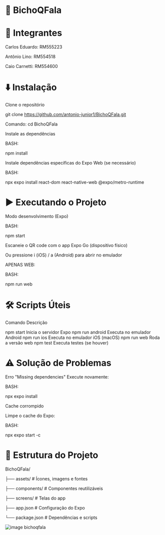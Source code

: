 # 📱 BichoQFala 

# 👤 Integrantes

 Carlos Eduardo: RM555223

 Antônio Lino: RM554518

 Caio Carnetti: RM554600


# ⬇️ Instalação

Clone o repositório

git clone https://github.com/antonio-junior1/BichoQFala.git

Comando: cd BichoQFala

Instale as dependências

BASH:

npm install

Instale dependências específicas do Expo Web (se necessário)

BASH:

npx expo install react-dom react-native-web @expo/metro-runtime

# ▶️ Executando o Projeto

Modo desenvolvimento (Expo)

BASH:

npm start

Escaneie o QR code com o app Expo Go (dispositivo físico)

Ou pressione i (iOS) / a (Android) para abrir no emulador

APENAS WEB:

BASH:

npm run web

# 🛠 Scripts Úteis

Comando	Descrição

npm start	Inicia o servidor Expo
npm run android	Executa no emulador Android
npm run ios	Executa no emulador iOS (macOS)
npm run web	Roda a versão web
npm test	Executa testes (se houver)

# ⚠️ Solução de Problemas

Erro "Missing dependencies"
Execute novamente:

BASH:

npx expo install

Cache corrompido

Limpe o cache do Expo:

BASH:

npx expo start -c

# 📝 Estrutura do Projeto

BichoQFala/

├── assets/            # Ícones, imagens e fontes

├── components/        # Componentes reutilizáveis

├── screens/           # Telas do app

├── app.json           # Configuração do Expo

└── package.json       # Dependências e scripts

![image bichoqfala](https://github.com/user-attachments/assets/11cd0db5-e983-40de-af53-da0b6137fc2e)
